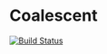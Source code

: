 # Coalescent

[![Build Status](https://github.com/emvolz/Coalescent.jl/actions/workflows/CI.yml/badge.svg?branch=main)](https://github.com/emvolz/Coalescent.jl/actions/workflows/CI.yml?query=branch%3Amain)
